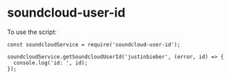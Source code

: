 # soundcloud-user-id

To use the script:

```
const soundcloudService = require('soundcloud-user-id');

soundcloudService.getSoundcloudUserId('justinbieber', (error, id) => {
  console.log('id: ', id);
});

```
